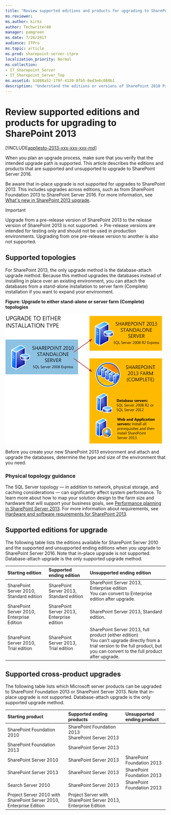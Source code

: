 ```yaml
---
title: "Review supported editions and products for upgrading to SharePoint 2013"
ms.reviewer: 
ms.author: kirks
author: Techwriter40
manager: pamgreen
ms.date: 7/26/2017
audience: ITPro
ms.topic: article
ms.prod: sharepoint-server-itpro
localization_priority: Normal
ms.collection:
- IT_Sharepoint_Server
- IT_Sharepoint_Server_Top
ms.assetid: b1088a52-179f-4120-8fb5-0ed3e6c088b1
description: "Understand the editions or versions of SharePoint 2010 Products that you can upgrade to specific editions or versions of SharePoint 2013."
---
```


# Review supported editions and products for upgrading to SharePoint 2013

[!INCLUDE[appliesto-2013-xxx-xxx-xxx-md](../includes/appliesto-2013-xxx-xxx-xxx-md.md)] 
  
When you plan an upgrade process, make sure that you verify that the intended upgrade path is supported. This article describes the editions and products that are supported and unsupported to upgrade to SharePoint Server 2016. 
  
Be aware that in-place upgrade is not supported for upgrades to SharePoint 2013. This includes upgrades across editions, such as from SharePoint Foundation 2013 to SharePoint Server 2016. For more information, see [What's new in SharePoint 2013 upgrade](/previous-versions/office/sharepoint-server-2010/ee617150(v=office.14)).
  
> [!IMPORTANT]
> Upgrade from a pre-release version of SharePoint 2013 to the release version of SharePoint 2013 is not supported. > Pre-release versions are intended for testing only and should not be used in production environments. Upgrading from one pre-release version to another is also not supported. 
  
## Supported topologies
<a name="topologies"> </a>

For SharePoint 2013, the only upgrade method is the database-attach upgrade method. Because this method upgrades the databases instead of installing in place over an existing environment, you can attach the databases from a stand-alone installation to server farm (Complete) installation if you want to expand your environment. 
  
**Figure: Upgrade to either stand-alone or server farm (Complete) topologies**

![Upgrade to either stand-alone or farm](../media/SP15Upgrade_SupportedTopologiesforUpgrade.gif)
  
Before you create your new SharePoint 2013 environment and attach and upgrade the databases, determine the type and size of the environment that you need.
  
### Physical topology guidance
<a name="section6"> </a>

The SQL Server topology — in addition to network, physical storage, and caching considerations — can significantly affect system performance. To learn more about how to map your solution design to the farm size and hardware that will support your business goals, see [Performance planning in SharePoint Server 2013](../administration/performance-planning-in-sharepoint-server-2013.md). For more information about requirements, see [Hardware and software requirements for SharePoint 2013](../install/hardware-and-software-requirements-0.md).
  
## Supported editions for upgrade
<a name="editions"> </a>

The following table lists the editions available for SharePoint Server 2010 and the supported and unsupported ending editions when you upgrade to SharePoint Server 2016. Note that in-place upgrade is not supported. Database-attach upgrade is the only supported upgrade method. 
  
|**Starting edition**|**Supported ending edition**|**Unsupported ending edition**|
|:-----|:-----|:-----|
|SharePoint Server 2010, Standard edition  <br/> |SharePoint Server 2013, Standard edition  <br/> |SharePoint Server 2013, Enterprise edition  <br/> You can convert to Enterprise edition after upgrade.  <br/> |
|SharePoint Server 2010, Enterprise Edition  <br/> |SharePoint Server 2013, Enterprise edition  <br/> |SharePoint Server 2013, Standard edition.  <br/> |
|SharePoint Server 2010, Trial edition  <br/> |SharePoint Server 2013, Trial edition  <br/> |SharePoint Server 2013, full product (either edition)  <br/> You can't upgrade directly from a trial version to the full product, but you can convert to the full product after upgrade.  <br/> |
   
## Supported cross-product upgrades
<a name="product"> </a>

The following table lists which Microsoft server products can be upgraded to SharePoint Foundation 2013 or SharePoint Server 2013. Note that in-place upgrade is not supported. Database-attach upgrade is the only supported upgrade method.
  
|**Starting product**|**Supported ending products**|**Unsupported ending product**|
|:-----|:-----|:-----|
|SharePoint Foundation 2010  <br/> |SharePoint Foundation 2013  <br/> SharePoint Server 2013  <br/> ||
|SharePoint Foundation 2013  <br/> |SharePoint Server 2013  <br/> ||
|SharePoint Server 2010  <br/> |SharePoint Server 2013  <br/> |SharePoint Foundation 2013  <br/> |
|SharePoint Server 2013  <br/> |SharePoint Server 2013  <br/> |SharePoint Foundation 2013  <br/> |
|Search Server 2010  <br/> |SharePoint Server 2013  <br/> |SharePoint Foundation 2013  <br/> |
|Project Server 2010 with SharePoint Server 2010, Enterprise Edition  <br/> |Project Server with SharePoint Server 2013, Enterprise Edition  <br/> ||
   

